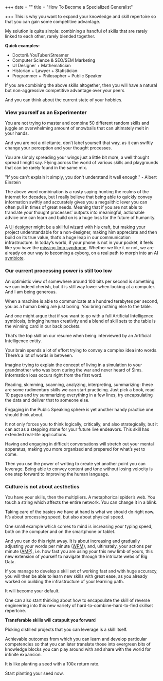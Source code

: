 +++
date = ""
title = "How To Become a Specialized Generalist"

+++
This is why you want to expand your knowledge and skill repertoire so that you can gain some competitive advantage.

My solution is quite simple: combining a handful of skills that are rarely linked to each other, rarely blended together.

**Quick examples:**

* Doctor& YouTuber/Streamer
* Computer Science & SEO/SEM Marketing
* UI Designer + Mathematician
* Historian + Lawyer + Statistician
* Programmer + Philosopher + Public Speaker

If you are combining the above skills altogether, then you will have a natural but non-aggressive competitive advantage over your peers.

And you can think about the current state of your hobbies.

### **View yourself as an Experimenter**

You are not trying to master and combine 50 different random skills and juggle an overwhelming amount of snowballs that can ultimately melt in your hands.

And you are not a dilettante, don’t label yourself that way, as it can swiftly change your perception and your thought processes.

You are simply spreading your wings just a little bit more, a well thought spread I might say. Flying across the world of various skills and playgrounds that can be rarely found in the same mix.

"If you can't explain it simply, you don't understand it well enough." - Albert Einstein

The above word combination is a rusty saying hunting the realms of the internet for decades, but I really believe that being able to quickly convey information swiftly and accurately gives you a megalithic lever you can often pull in times of great needs. Meaning that if you are not able to translate your thought processes’ outputs into meaningful, actionable advice one can learn and build on is a huge loss for the future of humanity.

A [UI designer](https://en.wikipedia.org/wiki/User_interface_design) might be a skillful wizard with his craft, but making your project understandable for a non-designer, making him appreciate and then build on its true value, that’s a huge leap in our communication infrastructure. In today’s world, if your phone is not in your pocket, it feels like you have the [missing limb syndrome](https://en.wikipedia.org/wiki/Phantom_limb). Whether we like it or not, we are already on our way to becoming a cyborg, on a real path to morph into an AI [symbiote](https://www.merriam-webster.com/dictionary/symbiote#:\~:text=plural%20symbiotes-,Definition%20of%20symbiote,of%20vegetative%20symbiote%2C%20I%20conjectured.).

### **Our current processing power is still too low**

An optimistic view of somewhere around 100 bits per second is something we can indeed cherish, but it is still way lower when looking at a computer. And I am being generous.

When a machine is able to communicate at a hundred terabytes per second, you as a human being are just boring. You bring nothing else to the table.

And one might argue that if you want to go with a full Artificial Intelligence symbiosis, bringing human creativity and a blend of skill sets to the table is the winning card in our back pockets.

That’s the top skill on our resume when being interviewed by an Artificial Intelligence entity.

Your brain spends a lot of effort trying to convey a complex idea into words. There’s a lot of words in between.

Imagine trying to explain the concept of living in a simulation to your grandmother who was born during the war and never heard of Sims. Information loss occurs right from the first word.

Reading, skimming, scanning, analyzing, interpreting, summarizing: these are some rudimentary skills we can start practicing. Just pick a book, read 10 pages and try summarizing everything in a few lines, try encapsulating the data and deliver that to someone else.

Engaging in the Public Speaking sphere is yet another handy practice one should think about.

It not only forces you to think logically, critically, and also strategically, but it can act as a stepping stone for your future live endeavors. This skill has extended real-life applications.

Having and engaging in difficult conversations will stretch out your mental apparatus, making you more organized and prepared for what’s yet to come.

Then you use the power of writing to create yet another point you can leverage. Being able to convey content and tone without losing velocity is one step forward to improving the human language.

### **Culture is not about aesthetics**

You have your skills, then the multipliers. A metaphorical spider’s web. You touch a string which affects the entire network. You can change it in a blink.

Taking care of the basics we have at hand is what we should do right now. It’s about processing speed, but also about physical speed.

One small example which comes to mind is increasing your typing speed, both on the computer and on the smartphone or tablet.

And you can do this right away. It is about increasing and gradually adjusting your words per minute ([WPM](https://en.wikipedia.org/wiki/Words_per_minute)), and, ultimately, your actions per minute ([AMP](https://en.wikipedia.org/wiki/Actions_per_minute)), i.e. how fast you are using your this new limb of yours, this new extension of yourself to navigate through the intricate webs of Big Data.

If you manage to develop a skill set of working fast and with huge accuracy, you will then be able to learn new skills with great ease, as you already worked on building the infrastructure of your learning path.

It will become your default.

One can also start thinking about how to encapsulate the skill of reverse engineering into this new variety of hard-to-combine-hard-to-find skillset repertoire.

**Transferable skills will catapult you forward**

Picking distilled projects that you can leverage is a skill itself.

Achievable outcomes from which you can learn and develop particular competencies so that you can later translate those into evergreen bits of knowledge blocks you can play around with and share with the world for infinite expansion.

It is like planting a seed with a 100x return rate.

Start planting your seed now.
